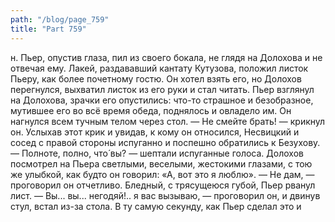 ```yaml
---
path: "/blog/page_759"
title: "Part 759"
---
```


н.
Пьер, опустив глаза, пил из своего бокала, не глядя на Долохова и не отвечая ему. Лакей, раздававший кантату Кутузова, положил листок Пьеру, как более почетному гостю. Он хотел взять его, но Долохов перегнулся, выхватил листок из его руки и стал читать. Пьер взглянул на Долохова, зрачки его опустились: что-то страшное и безобразное, мутившее его во всё время обеда, поднялось и овладело им. Он нагнулся всем тучным телом через стол.
— Не смейте брать! — крикнул он.
Услыхав этот крик и увидав, к кому он относился, Несвицкий и сосед с правой стороны испуганно и поспешно обратились к Безухову.
— Полноте, полно, что́ вы? — шептали испуганные голоса. Долохов посмотрел на Пьера светлыми, веселыми, жестокими глазами, с тою же улыбкой, как будто он говорил: «А, вот это я люблю».
— Не дам, — проговорил он отчетливо.
Бледный, с трясущеюся губой, Пьер рванул лист.
— Вы... вы... негодяй!.. я вас вызываю, — проговорил он, и двинув стул, встал из-за стола. В ту самую секунду, как Пьер сделал это и 
